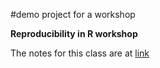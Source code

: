 #demo project for a workshop

**Reproducibility in R workshop**

The notes for this class are at [link](https://cct-datascience.github.io/repro-data-sci/lessons/9-markdown-quarto/slides.html#/markdown)  